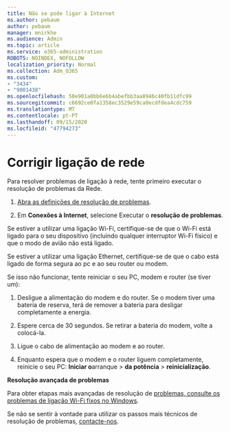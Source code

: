 ```yaml
---
title: Não se pode ligar à Internet
ms.author: pebaum
author: pebaum
manager: mnirkhe
ms.audience: Admin
ms.topic: article
ms.service: o365-administration
ROBOTS: NOINDEX, NOFOLLOW
localization_priority: Normal
ms.collection: Adm_O365
ms.custom:
- "3434"
- "9001438"
ms.openlocfilehash: 50e901a0bb6e6b4abefbb3aa8946c40fb11dfc99
ms.sourcegitcommit: c6692ce0fa1358ec3529e59ca0ecdfdea4cdc759
ms.translationtype: MT
ms.contentlocale: pt-PT
ms.lasthandoff: 09/15/2020
ms.locfileid: "47794273"
---
```

# <a name="fix-network-connection"></a>Corrigir ligação de rede

Para resolver problemas de ligação à rede, tente primeiro executar o resolução de problemas da Rede. 

1. [Abra as definições de resolução de problemas](ms-settings:troubleshoot).

2. Em **Conexões à Internet**, selecione Executar o **resolução de problemas**.

Se estiver a utilizar uma ligação Wi-Fi, certifique-se de que o Wi-Fi está ligado para o seu dispositivo (incluindo qualquer interruptor Wi-Fi físico) e que o modo de avião não está ligado.

Se estiver a utilizar uma ligação Ethernet, certifique-se de que o cabo está ligado de forma segura ao pc e ao seu router ou modem.

Se isso não funcionar, tente reiniciar o seu PC, modem e router (se tiver um):

1. Desligue a alimentação do modem e do router. Se o modem tiver uma bateria de reserva, terá de remover a bateria para desligar completamente a energia.

2. Espere cerca de 30 segundos. Se retirar a bateria do modem, volte a colocá-la.

3. Ligue o cabo de alimentação ao modem e ao router.

4. Enquanto espera que o modem e o router liguem completamente, reinicie o seu PC: **Iniciar o**arranque  >  **da potência**  >  **reinicialização**.

**Resolução avançada de problemas**

Para obter etapas mais avançadas de resolução de [problemas, consulte os problemas de ligação Wi-Fi fixos no Windows](https://support.microsoft.com/help/10741?ocid=SMC10741%2F). 

Se não se sentir à vontade para utilizar os passos mais técnicos de resolução de problemas, [contacte-nos](https://support.microsoft.com/contactus).
